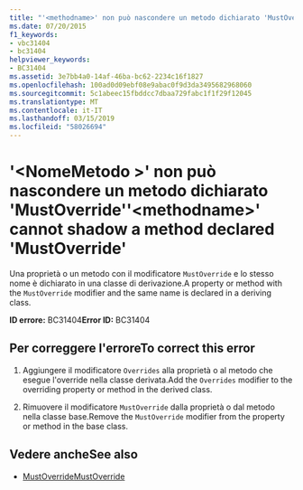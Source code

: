 ```yaml
---
title: "'<methodname>' non può nascondere un metodo dichiarato 'MustOverride'"
ms.date: 07/20/2015
f1_keywords:
- vbc31404
- bc31404
helpviewer_keywords:
- BC31404
ms.assetid: 3e7bb4a0-14af-46ba-bc62-2234c16f1827
ms.openlocfilehash: 100ad0d09ebf08e9abac0f9d3da3495682968060
ms.sourcegitcommit: 5c1abeec15fbddcc7dbaa729fabc1f1f29f12045
ms.translationtype: MT
ms.contentlocale: it-IT
ms.lasthandoff: 03/15/2019
ms.locfileid: "58026694"
---
```

# <a name="methodname-cannot-shadow-a-method-declared-mustoverride"></a><span data-ttu-id="3aad4-102">'\<NomeMetodo >' non può nascondere un metodo dichiarato 'MustOverride'</span><span class="sxs-lookup"><span data-stu-id="3aad4-102">'\<methodname>' cannot shadow a method declared 'MustOverride'</span></span>
<span data-ttu-id="3aad4-103">Una proprietà o un metodo con il modificatore `MustOverride` e lo stesso nome è dichiarato in una classe di derivazione.</span><span class="sxs-lookup"><span data-stu-id="3aad4-103">A property or method with the `MustOverride` modifier and the same name is declared in a deriving class.</span></span>  
  
 <span data-ttu-id="3aad4-104">**ID errore:** BC31404</span><span class="sxs-lookup"><span data-stu-id="3aad4-104">**Error ID:** BC31404</span></span>  
  
## <a name="to-correct-this-error"></a><span data-ttu-id="3aad4-105">Per correggere l'errore</span><span class="sxs-lookup"><span data-stu-id="3aad4-105">To correct this error</span></span>  
  
1.  <span data-ttu-id="3aad4-106">Aggiungere il modificatore `Overrides` alla proprietà o al metodo che esegue l'override nella classe derivata.</span><span class="sxs-lookup"><span data-stu-id="3aad4-106">Add the `Overrides` modifier to the overriding property or method in the derived class.</span></span>  
  
2.  <span data-ttu-id="3aad4-107">Rimuovere il modificatore `MustOverride` dalla proprietà o dal metodo nella classe base.</span><span class="sxs-lookup"><span data-stu-id="3aad4-107">Remove the `MustOverride` modifier from the property or method in the base class.</span></span>  
  
## <a name="see-also"></a><span data-ttu-id="3aad4-108">Vedere anche</span><span class="sxs-lookup"><span data-stu-id="3aad4-108">See also</span></span>

- [<span data-ttu-id="3aad4-109">MustOverride</span><span class="sxs-lookup"><span data-stu-id="3aad4-109">MustOverride</span></span>](../../visual-basic/language-reference/modifiers/mustoverride.md)
